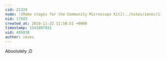 ```yaml
---
cid: 21324
node: ![Make stages for the Community Microscope Kit](../notes/imvec/11-10-2018/community-microscope-laser-cut-file)
nid: 17503
created_at: 2018-11-22 11:58:51 +0000
timestamp: 1542887931
uid: 495038
author: imvec
---
```


Absolutely ;D